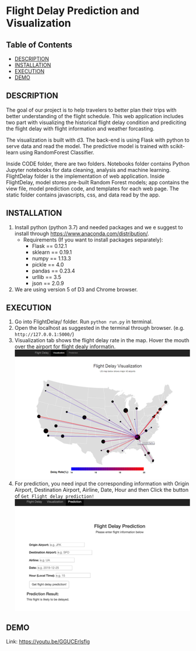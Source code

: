 # Flight Delay Prediction and Visualization

## Table of Contents
* [DESCRIPTION](#DESCIPTION)
* [INSTALLATION](#INSTALLATION)
* [EXECUTION](#EXECUTION)
* [DEMO](#DEMO)

## DESCRIPTION
The goal of our project is to help travelers to better plan their trips with better understanding of the flight schedule. This web application includes two part with visualizing the historical flight delay condition and prediciting the flight delay with flight information and weather forcasting.

The visualization is built with d3. The back-end is using Flask with python to serve data and read the model. The predictive model is trained with scikit-learn using RandomForest Classifier.

Inside CODE folder, there are two folders. Notebooks folder contains Python Jupyter notebooks for data cleaning, analysis and machine learning. FlightDelay folder is the implementation of web application. Inside FlightDelay, model stores pre-built Random Forest models; app contains the view file, model prediction code, and templates for each web page. The static folder contains javascripts, css, and data read by the app.

## INSTALLATION
1. Install python (python 3.7) and needed packages and we e suggest to install through https://www.anaconda.com/distribution/.
    * Requirements (If you want to install packages separately):
        * Flask == 0.12.1
        * sklearn == 0.19.1
        * numpy == 1.13.3
        * pickle == 4.0
        * pandas == 0.23.4
        * urllib == 3.5
        * json == 2.0.9
2. We are using version 5 of D3 and Chrome browser.

## EXECUTION
1. Go into FlightDelay/ folder. Run `python run.py` in terminal.
2. Open the localhost as suggested in the terminal through browser. (e.g. `http://127.0.0.1:5000/`)
3. Visualization tab shows the flight delay rate in the map. Hover the mouth over the airport for flight dealy informatin.
![Image](flight_visualize.png)
4. For prediction, you need input the corresponding information with Origin Airport, Destination Airport, Airline, Date, Hour and then Click the button of `Get Flight delay prediction!`
![Image](flight_predict.png)

## DEMO
Link: https://youtu.be/GGUCErIsflg